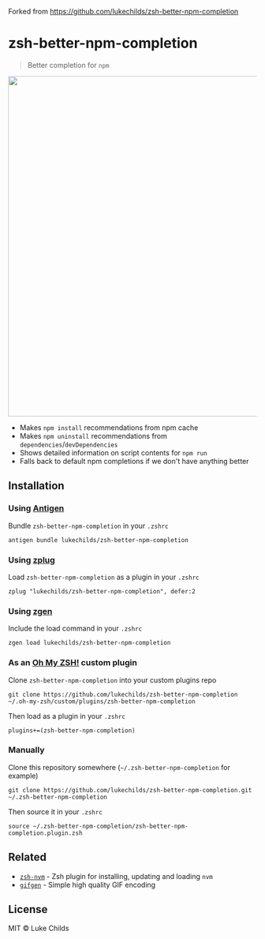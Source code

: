 Forked from https://github.com/lukechilds/zsh-better-npm-completion
# zsh-better-npm-completion

> Better completion for `npm`

<img src="demo.gif" width="690">

* Makes `npm install` recommendations from npm cache
* Makes `npm uninstall` recommendations from `dependencies`/`devDependencies`
* Shows detailed information on script contents for `npm run`
* Falls back to default npm completions if we don't have anything better

## Installation

### Using [Antigen](https://github.com/zsh-users/antigen)

Bundle `zsh-better-npm-completion` in your `.zshrc`

```shell
antigen bundle lukechilds/zsh-better-npm-completion
```

### Using [zplug](https://github.com/b4b4r07/zplug)
Load `zsh-better-npm-completion` as a plugin in your `.zshrc`

```shell
zplug "lukechilds/zsh-better-npm-completion", defer:2

```
### Using [zgen](https://github.com/tarjoilija/zgen)

Include the load command in your `.zshrc`

```shell
zgen load lukechilds/zsh-better-npm-completion
```

### As an [Oh My ZSH!](https://github.com/robbyrussell/oh-my-zsh) custom plugin

Clone `zsh-better-npm-completion` into your custom plugins repo

```shell
git clone https://github.com/lukechilds/zsh-better-npm-completion ~/.oh-my-zsh/custom/plugins/zsh-better-npm-completion
```
Then load as a plugin in your `.zshrc`

```shell
plugins+=(zsh-better-npm-completion)
```

### Manually
Clone this repository somewhere (`~/.zsh-better-npm-completion` for example)

```shell
git clone https://github.com/lukechilds/zsh-better-npm-completion.git ~/.zsh-better-npm-completion
```
Then source it in your `.zshrc`

```shell
source ~/.zsh-better-npm-completion/zsh-better-npm-completion.plugin.zsh
```

## Related

- [`zsh-nvm`](https://github.com/lukechilds/zsh-nvm) - Zsh plugin for installing, updating and loading `nvm`
- [`gifgen`](https://github.com/lukechilds/gifgen) - Simple high quality GIF encoding 

## License

MIT © Luke Childs
